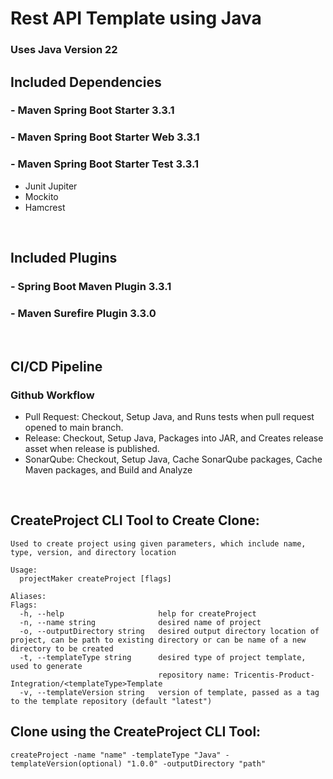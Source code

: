 # Rest API Template using Java

### Uses Java Version 22

## Included Dependencies
### - Maven Spring Boot Starter 3.3.1
### - Maven Spring Boot Starter Web 3.3.1
### - Maven Spring Boot Starter Test 3.3.1
- Junit Jupiter
- Mockito
- Hamcrest

<br/>

## Included Plugins
### - Spring Boot Maven Plugin 3.3.1
### - Maven Surefire Plugin 3.3.0

<br/>

## CI/CD Pipeline
### Github Workflow
 - Pull Request: Checkout, Setup Java, and Runs tests when pull request opened to main branch.
 - Release: Checkout, Setup Java, Packages into JAR, and Creates release asset when release is published.
 - SonarQube: Checkout, Setup Java, Cache SonarQube packages, Cache Maven packages, and Build and Analyze

<br/>

## CreateProject CLI Tool to Create Clone:
```
Used to create project using given parameters, which include name, type, version, and directory location

Usage:
  projectMaker createProject [flags]

Aliases:
Flags:
  -h, --help                     help for createProject
  -n, --name string              desired name of project
  -o, --outputDirectory string   desired output directory location of project, can be path to existing directory or can be name of a new directory to be created
  -t, --templateType string      desired type of project template, used to generate
                                 repository name: Tricentis-Product-Integration/<templateType>Template
  -v, --templateVersion string   version of template, passed as a tag to the template repository (default "latest")
```

## Clone using the CreateProject CLI Tool:
```
createProject -name "name" -templateType "Java" -templateVersion(optional) "1.0.0" -outputDirectory "path"
```